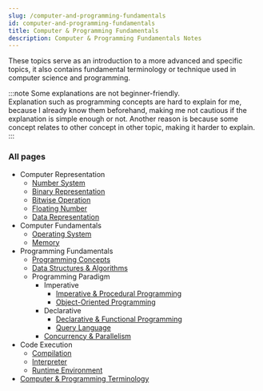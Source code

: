 ```yaml
---
slug: /computer-and-programming-fundamentals
id: computer-and-programming-fundamentals
title: Computer & Programming Fundamentals
description: Computer & Programming Fundamentals Notes
---
```


These topics serve as an introduction to a more advanced and specific topics, it also contains fundamental terminology or technique used in computer science and programming.

:::note
Some explanations are not beginner-friendly.  
Explanation such as programming concepts are hard to explain for me, because I already know them beforehand, making me not cautious if the explanation is simple enough or not. Another reason is because some concept relates to other concept in other topic, making it harder to explain.
:::

### All pages

- Computer Representation
  - [Number System](computer-and-programming-fundamentals/number-system)
  - [Binary Representation](computer-and-programming-fundamentals/binary-representation)
  - [Bitwise Operation](computer-and-programming-fundamentals/bitwise-operation)
  - [Floating Number](computer-and-programming-fundamentals/floating-number)
  - [Data Representation](computer-and-programming-fundamentals/data-representation)
- Computer Fundamentals
  - [Operating System](computer-and-programming-fundamentals/operating-system)
  - [Memory](computer-and-programming-fundamentals/memory)
- Programming Fundamentals
  - [Programming Concepts](computer-and-programming-fundamentals/programming-concepts)
  - [Data Structures & Algorithms](computer-and-programming-fundamentals/data-structures-and-algorithms)
  - Programming Paradigm
    - Imperative
      - [Imperative & Procedural Programming](computer-and-programming-fundamentals/imperative-procedural-programming)
      - [Object-Oriented Programming](computer-and-programming-fundamentals/object-oriented-programming)
    - Declarative
      - [Declarative & Functional Programming](computer-and-programming-fundamentals/declarative-functional-programming)
      - [Query Language](computer-and-programming-fundamentals/query-language)
    - [Concurrency & Parallelism](computer-and-programming-fundamentals/concurrency-and-parallelism)
- Code Execution
  - [Compilation](computer-and-programming-fundamentals/compilation)
  - [Interpreter](computer-and-programming-fundamentals/interpreter)
  - [Runtime Environment](computer-and-programming-fundamentals/runtime-environment)
- [Computer & Programming Terminology](computer-and-programming-fundamentals/computer-and-programming-terminology)

